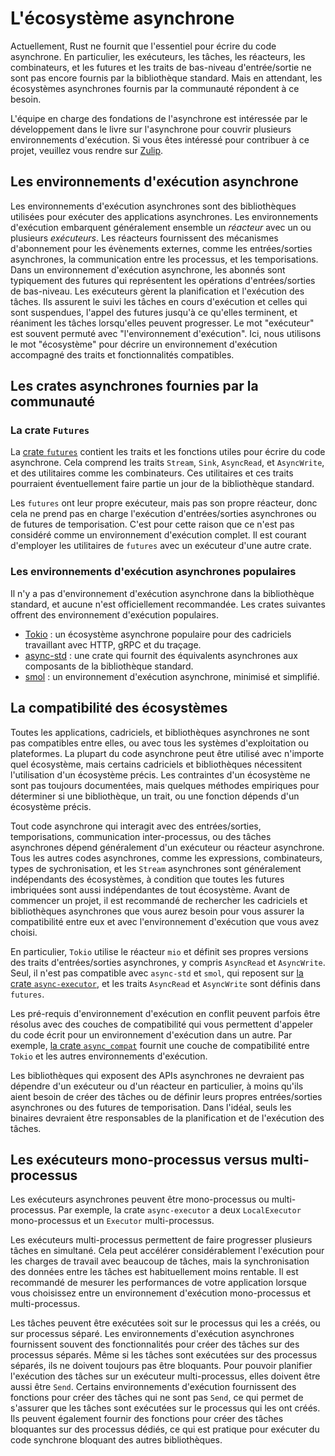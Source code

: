 <!--
# The Async Ecosystem
Rust currently provides only the bare essentials for writing async code.
Importantly, executors, tasks, reactors, combinators, and low-level I/O futures and traits
are not yet provided in the standard library. In the meantime,
community-provided async ecosystems fill in these gaps.
-->

# L'écosystème asynchrone

Actuellement, Rust ne fournit que l'essentiel pour écrire du code asynchrone.
En particulier, les exécuteurs, les tâches, les réacteurs, les combinateurs, et
les futures et les traits de bas-niveau d'entrée/sortie ne sont pas encore
fournis par la bibliothèque standard. Mais en attendant, les écosystèmes
asynchrones fournis par la communauté répondent à ce besoin.

<!--
The Async Foundations Team is interested in extending examples in the Async Book to cover multiple runtimes.
If you're interested in contributing to this project, please reach out to us on
[Zulip](https://rust-lang.zulipchat.com/#narrow/stream/201246-wg-async-foundations.2Fbook).
-->

L'équipe en charge des fondations de l'asynchrone est intéressée par le
développement dans le livre sur l'asynchrone pour couvrir plusieurs
environnements d'exécution. Si vous êtes intéressé pour contribuer à ce projet,
veuillez vous rendre sur
[Zulip](https://rust-lang.zulipchat.com/#narrow/stream/201246-wg-async-foundations.2Fbook).

<!--
## Async Runtimes
Async runtimes are libraries used for executing async applications.
Runtimes usually bundle together a *reactor* with one or more *executors*.
Reactors provide subscription mechanisms for external events, like async I/O, interprocess communication, and timers.
In an async runtime, subscribers are typically futures representing low-level I/O operations.
Executors handle the scheduling and execution of tasks.
They keep track of running and suspended tasks, poll futures to completion, and wake tasks when they can make progress.
The word "executor" is frequently used interchangeably with "runtime".
Here, we use the word "ecosystem" to describe a runtime bundled with compatible traits and features.
-->

## Les environnements d'exécution asynchrone

Les environnements d'exécution asynchrones sont des bibliothèques utilisées
pour exécuter des applications asynchrones.
Les environnements d'exécution embarquent généralement ensemble un *réacteur*
avec un ou plusieurs *exécuteurs*.
Les réacteurs fournissent des mécanismes d'abonnement pour les évènements
externes, comme les entrées/sorties asynchrones, la communication entre les
processus, et les temporisations.
Dans un environnement d'exécution asynchrone, les abonnés sont typiquement des
futures qui représentent les opérations d'entrées/sorties de bas-niveau.
Les exécuteurs gèrent la planification et l'exécution des tâches.
Ils assurent le suivi les tâches en cours d'exécution et celles qui sont
suspendues, l'appel des futures jusqu'à ce qu'elles terminent, et réaniment les
tâches lorsqu'elles peuvent progresser.
Le mot "exécuteur" est souvent permuté avec "l'environnement d'exécution".
Ici, nous utilisons le mot "écosystème" pour décrire un environnement
d'exécution accompagné des traits et fonctionnalités compatibles.

<!--
## Community-Provided Async Crates
-->

## Les crates asynchrones fournies par la communauté

<!--
### The Futures Crate
The [`futures` crate](https://docs.rs/futures/) contains traits and functions useful for writing async code.
This includes the `Stream`, `Sink`, `AsyncRead`, and `AsyncWrite` traits, and utilities such as combinators.
These utilities and traits may eventually become part of the standard library.
-->

### La crate `Futures`

La [crate `futures`](https://docs.rs/futures/) contient les traits et les
fonctions utiles pour écrire du code asynchrone. Cela comprend les traits
`Stream`, `Sink`, `AsyncRead`, et `AsyncWrite`, et des utilitaires comme les
combinateurs. Ces utilitaires et ces traits pourraient éventuellement faire
partie un jour de la bibliothèque standard.

<!--
`futures` has its own executor, but not its own reactor, so it does not support execution of async I/O or timer futures.
For this reason, it's not considered a full runtime.
A common choice is to use utilities from `futures` with an executor from another crate.
-->

Les `futures` ont leur propre exécuteur, mais pas son propre réacteur, donc
cela ne prend pas en charge l'exécution d'entrées/sorties asynchrones ou de
futures de temporisation. C'est pour cette raison que ce n'est pas considéré
comme un environnement d'exécution complet.
Il est courant d'employer les utilitaires de `futures` avec un exécuteur d'une
autre crate.

<!--
### Popular Async Runtimes
There is no asynchronous runtime in the standard library, and none are officially recommended.
The following crates provide popular runtimes.
- [Tokio](https://docs.rs/tokio/): A popular async ecosystem with HTTP, gRPC, and tracing frameworks.
- [async-std](https://docs.rs/async-std/): A crate that provides asynchronous counterparts to standard library components.
- [smol](https://docs.rs/smol/): A small, simplified async runtime.
Provides the `Async` trait that can be used to wrap structs like `UnixStream` or `TcpListener`.
- [fuchsia-async](https://fuchsia.googlesource.com/fuchsia/+/master/src/lib/fuchsia-async/):
An executor for use in the Fuchsia OS.
-->

### Les environnements d'exécution asynchrones populaires

Il n'y a pas d'environnement d'exécution asynchrone dans la bibliothèque
standard, et aucune n'est officiellement recommandée.
Les crates suivantes offrent des environnement d'exécution populaires.

- [Tokio](https://docs.rs/tokio/) : un écosystème asynchrone populaire pour des
  cadriciels travaillant avec HTTP, gRPC et du traçage.
- [async-std](https://docs.rs/async-std/) : une crate qui fournit des
  équivalents asynchrones aux composants de la bibliothèque standard.
- [smol](https://docs.rs/smol/) : un environnement d'exécution asynchrone,
  minimisé et simplifié.

<!--
## Determining Ecosystem Compatibility
Not all async applications, frameworks, and libraries are compatible with each other, or with every OS or platform.
Most async code can be used with any ecosystem, but some frameworks and libraries require the use of a specific ecosystem.
Ecosystem constraints are not always documented, but there are several rules of thumb to determine
whether a library, trait, or function depends on a specific ecosystem.
-->

## La compatibilité des écosystèmes

Toutes les applications, cadriciels, et bibliothèques asynchrones ne sont pas
compatibles entre elles, ou avec tous les systèmes d'exploitation ou
plateformes. La plupart du code asynchrone peut être utilisé avec n'importe
quel écosystème, mais certains cadriciels et bibliothèques nécessitent
l'utilisation d'un écosystème précis. Les contraintes d'un écosystème ne sont
pas toujours documentées, mais quelques méthodes empiriques pour déterminer si
une bibliothèque, un trait, ou une fonction dépends d'un écosystème précis.

<!--
Any async code that interacts with async I/O, timers, interprocess communication, or tasks
generally depends on a specific async executor or reactor.
All other async code, such as async expressions, combinators, synchronization types, and streams
are usually ecosystem independent, provided that any nested futures are also ecosystem independent.
Before beginning a project, it's recommended to research relevant async frameworks and libraries to ensure
compatibility with your chosen runtime and with each other.
-->

Tout code asynchrone qui interagit avec des entrées/sorties, temporisations,
communication inter-processus, ou des tâches asynchrones dépend généralement
d'un exécuteur ou réacteur asynchrone.
Tous les autres codes asynchrones, comme les expressions, combinateurs, types
de sychronisation, et les `Stream` asynchrones sont généralement indépendants
des écosystèmes, à condition que toutes les futures imbriquées sont aussi
indépendantes de tout écosystème.
Avant de commencer un projet, il est recommandé de rechercher les cadriciels
et bibliothèques asynchrones que vous aurez besoin pour vous assurer la
compatibilité entre eux et avec l'environnement d'exécution que vous avez
choisi.

<!--
Notably, `Tokio` uses the `mio` reactor and defines its own versions of async I/O traits,
including `AsyncRead` and `AsyncWrite`.
On its own, it's not compatible with `async-std` and `smol`,
which rely on the [`async-executor` crate](https://docs.rs/async-executor), and the `AsyncRead` and `AsyncWrite`
traits defined in `futures`.
-->

En particulier, `Tokio` utilise le réacteur `mio` et définit ses propres
versions des traits d'entrées/sorties asynchrones, y compris `AsyncRead` et
`AsyncWrite`. Seul, il n'est pas compatible avec `async-std` et `smol`, qui
reposent sur [la crate `async-executor`](https://docs.rs/async-executor), et
les traits `AsyncRead` et `AsyncWrite` sont définis dans `futures`.

<!--
Conflicting runtime requirements can sometimes be resolved by compatibility layers
that allow you to call code written for one runtime within another.
For example, the [`async_compat` crate](https://docs.rs/async_compat) provides a compatibility layer between
`Tokio` and other runtimes.
-->

Les pré-requis d'environnement d'exécution en conflit peuvent parfois être
résolus avec des couches de compatibilité qui vous permettent d'appeler du code
écrit pour un environnement d'exécution dans un autre.
Par exemple, [la crate `async_compat`](https://docs.rs/async_compat) fournit
une couche de compatibilité entre `Tokio` et les autres environnements
d'exécution.

<!--
Libraries exposing async APIs should not depend on a specific executor or reactor,
unless they need to spawn tasks or define their own async I/O or timer futures.
Ideally, only binaries should be responsible for scheduling and running tasks.
-->

Les bibliothèques qui exposent des APIs asynchrones ne devraient pas dépendre
d'un exécuteur ou d'un réacteur en particulier, à moins qu'ils aient besoin de
créer des tâches ou de définir leurs propres entrées/sorties asynchrones ou des
futures de temporisation. Dans l'idéal, seuls les binaires devraient être
responsables de la planification et de l'exécution des tâches.

<!--
## Single Threaded vs Multi-Threaded Executors
Async executors can be single-threaded or multi-threaded.
For example, the `async-executor` crate has both a single-threaded `LocalExecutor` and a multi-threaded `Executor`.
-->

## Les exécuteurs mono-processus versus multi-processus

Les exécuteurs asynchrones peuvent être mono-processus ou multi-processus.
Par exemple, la crate `async-executor` a deux `LocalExecutor` mono-processus et
un `Executor` multi-processus.

<!--
A multi-threaded executor makes progress on several tasks simultaneously.
It can speed up the execution greatly for workloads with many tasks,
but synchronizing data between tasks is usually more expensive.
It is recommended to measure performance for your application
when you are choosing between a single- and a multi-threaded runtime.
-->

Les exécuteurs multi-processus permettent de faire progresser plusieurs tâches
en simultané. Cela peut accélérer considérablement l'exécution pour les charges
de travail avec beaucoup de tâches, mais la synchronisation des données entre
les tâches est habituellement moins rentable. Il est recommandé de mesurer les
performances de votre application lorsque vous choisissez entre un
environnement d'exécution mono-processus et multi-processus.

<!--
Tasks can either be run on the thread that created them or on a separate thread.
Async runtimes often provide functionality for spawning tasks onto separate threads.
Even if tasks are executed on separate threads, they should still be non-blocking.
In order to schedule tasks on a multi-threaded executor, they must also be `Send`.
Some runtimes provide functions for spawning non-`Send` tasks,
which ensures every task is executed on the thread that spawned it.
They may also provide functions for spawning blocking tasks onto dedicated threads,
which is useful for running blocking synchronous code from other libraries.
-->

Les tâches peuvent être exécutées soit sur le processus qui les a créés, ou sur
processus séparé. Les environnements d'exécution asynchrones fournissent
souvent des fonctionnalités pour créer des tâches sur des processus séparés.
Même si les tâches sont exécutées sur des processus séparés, ils ne doivent
toujours pas être bloquants. Pour pouvoir planifier l'exécution des tâches sur
un exécuteur multi-processus, elles doivent être aussi être `Send`. Certains
environnements d'exécution fournissent des fonctions pour créer des tâches qui
ne sont pas `Send`, ce qui permet de s'assurer que les tâches sont exécutées
sur le processus qui les ont créés.
Ils peuvent également fournir des fonctions pour créer des tâches bloquantes
sur des processus dédiés, ce qui est pratique pour exécuter du code synchrone
bloquant des autres bibliothèques.
